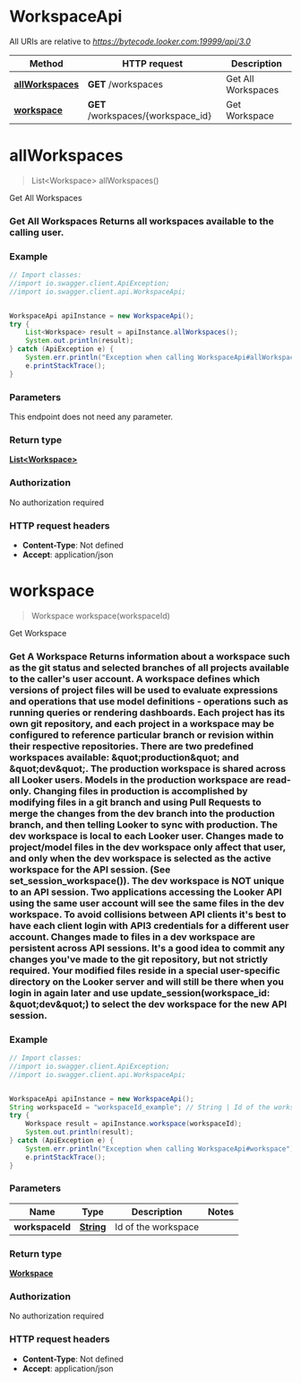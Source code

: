 # WorkspaceApi

All URIs are relative to *https://bytecode.looker.com:19999/api/3.0*

Method | HTTP request | Description
------------- | ------------- | -------------
[**allWorkspaces**](WorkspaceApi.md#allWorkspaces) | **GET** /workspaces | Get All Workspaces
[**workspace**](WorkspaceApi.md#workspace) | **GET** /workspaces/{workspace_id} | Get Workspace

<a name="allWorkspaces"></a>
# **allWorkspaces**
> List&lt;Workspace&gt; allWorkspaces()

Get All Workspaces

### Get All Workspaces  Returns all workspaces available to the calling user. 

### Example
```java
// Import classes:
//import io.swagger.client.ApiException;
//import io.swagger.client.api.WorkspaceApi;


WorkspaceApi apiInstance = new WorkspaceApi();
try {
    List<Workspace> result = apiInstance.allWorkspaces();
    System.out.println(result);
} catch (ApiException e) {
    System.err.println("Exception when calling WorkspaceApi#allWorkspaces");
    e.printStackTrace();
}
```

### Parameters
This endpoint does not need any parameter.

### Return type

[**List&lt;Workspace&gt;**](Workspace.md)

### Authorization

No authorization required

### HTTP request headers

 - **Content-Type**: Not defined
 - **Accept**: application/json

<a name="workspace"></a>
# **workspace**
> Workspace workspace(workspaceId)

Get Workspace

### Get A Workspace  Returns information about a workspace such as the git status and selected branches of all projects available to the caller&#x27;s user account.  A workspace defines which versions of project files will be used to evaluate expressions and operations that use model definitions - operations such as running queries or rendering dashboards. Each project has its own git repository, and each project in a workspace may be configured to reference particular branch or revision within their respective repositories.  There are two predefined workspaces available: \&quot;production\&quot; and \&quot;dev\&quot;.  The production workspace is shared across all Looker users. Models in the production workspace are read-only. Changing files in production is accomplished by modifying files in a git branch and using Pull Requests to merge the changes from the dev branch into the production branch, and then telling Looker to sync with production.  The dev workspace is local to each Looker user. Changes made to project/model files in the dev workspace only affect that user, and only when the dev workspace is selected as the active workspace for the API session. (See set_session_workspace()).  The dev workspace is NOT unique to an API session. Two applications accessing the Looker API using the same user account will see the same files in the dev workspace. To avoid collisions between API clients it&#x27;s best to have each client login with API3 credentials for a different user account.  Changes made to files in a dev workspace are persistent across API sessions. It&#x27;s a good idea to commit any changes you&#x27;ve made to the git repository, but not strictly required. Your modified files reside in a special user-specific directory on the Looker server and will still be there when you login in again later and use update_session(workspace_id: \&quot;dev\&quot;) to select the dev workspace for the new API session. 

### Example
```java
// Import classes:
//import io.swagger.client.ApiException;
//import io.swagger.client.api.WorkspaceApi;


WorkspaceApi apiInstance = new WorkspaceApi();
String workspaceId = "workspaceId_example"; // String | Id of the workspace 
try {
    Workspace result = apiInstance.workspace(workspaceId);
    System.out.println(result);
} catch (ApiException e) {
    System.err.println("Exception when calling WorkspaceApi#workspace");
    e.printStackTrace();
}
```

### Parameters

Name | Type | Description  | Notes
------------- | ------------- | ------------- | -------------
 **workspaceId** | [**String**](.md)| Id of the workspace  |

### Return type

[**Workspace**](Workspace.md)

### Authorization

No authorization required

### HTTP request headers

 - **Content-Type**: Not defined
 - **Accept**: application/json

